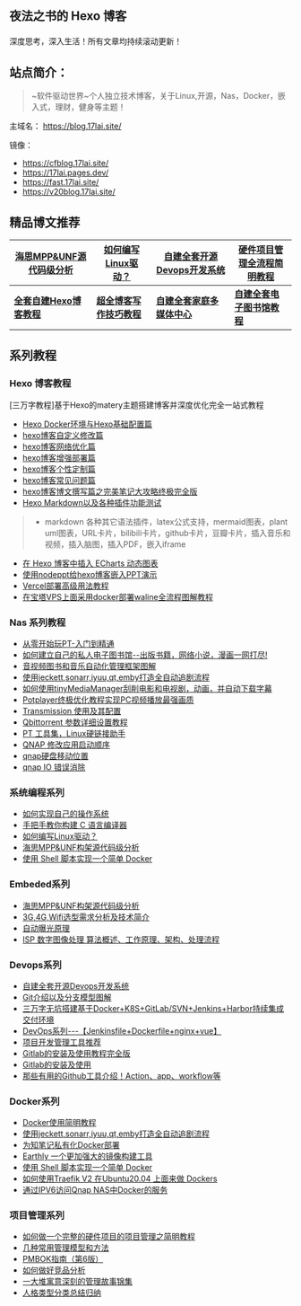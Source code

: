 ## 夜法之书的 Hexo 博客


<p style="text-align:center;color:#13a768;font-size:1.5em;font-weight: bold;">

深度思考，深入生活！所有文章均持续滚动更新！

</p>



## 站点简介：

> ~软件驱动世界~个人独立技术博客，关于Linux,开源，Nas，Docker，嵌入式，理财，健身等主题！

主域名： https://blog.17lai.site/

镜像：

- https://cfblog.17lai.site/
- https://17lai.pages.dev/
- https://fast.17lai.site/
- https://v20blog.17lai.site/



## 精品博文推荐

| [海思MPP&UNF源代码级分析](https://blog.17lai.site/posts/13894dce/) | [如何编写Linux驱动？](https://blog.17lai.site/posts/ed364362/) | [**自建全套开源Devops开发系统**](https://blog.17lai.site/posts/ab63eb8f/) | [**硬件项目管理全流程简明教程**](https://blog.17lai.site/posts/d8b1e381/) |
| ------------------------------------------------------------ | ------------------------------------------------------------ | ------------------------------------------------------------ | ------------------------------------------------------------ |
| [**全套自建Hexo博客教程**](https://blog.17lai.site/posts/40300608/) | [**超全博客写作技巧教程**](https://blog.17lai.site/posts/253706ff/) | [**自建全套家庭多媒体中心**](https://blog.17lai.site/posts/9912bd5d/) | [**自建全套电子图书馆教程**](https://blog.17lai.site/posts/dc1c8194/) |



## 系列教程

### Hexo 博客教程

[三万字教程]基于Hexo的matery主题搭建博客并深度优化完全一站式教程

- [Hexo Docker环境与Hexo基础配置篇](https://blog.17lai.site/posts/40300608/)
- [hexo博客自定义修改篇](https://blog.17lai.site/posts/4d8a0b22/)
- [hexo博客网络优化篇](https://blog.17lai.site/posts/9b056c86/)
- [hexo博客增强部署篇](https://blog.17lai.site/posts/5311b619/)
- [hexo博客个性定制篇](https://blog.17lai.site/posts/4a2050e2/)
- [hexo博客常见问题篇](https://blog.17lai.site/posts/84b4059a/)
- [hexo博客博文撰写篇之完美笔记大攻略终极完全版](https://blog.17lai.site/posts/253706ff/)
- [Hexo Markdown以及各种插件功能测试](https://blog.17lai.site/posts/cf0f47fd/)

> - markdown 各种其它语法插件，latex公式支持，mermaid图表，plant uml图表，URL卡片，bilibili卡片，github卡片，豆瓣卡片，插入音乐和视频，插入脑图，插入PDF，嵌入iframe

- [在 Hexo 博客中插入 ECharts 动态图表](https://blog.17lai.site/posts/217ccdc1/)
- [使用nodeppt给hexo博客嵌入PPT演示](https://blog.17lai.site/posts/546887ac/)
- [Vercel部署高级用法教程](https://blog.17lai.site/posts/e922fac8/)
- [在宝塔VPS上面采用docker部署waline全流程图解教程](https://blog.17lai.site/posts/8f9792ab/)



### Nas 系列教程

- [从零开始玩PT-入门到精通](https://blog.17lai.site/posts/9806d7f1/)
- [如何建立自己的私人电子图书馆--出版书籍，网络小说，漫画一网打尽!](https://blog.17lai.site/posts/dc1c8194/)
- [音视频图书和音乐自动化管理框架图解](https://blog.17lai.site/posts/db7bf49b/)
- [使用jeckett,sonarr,iyuu,qt,emby打造全自动追剧流程](https://blog.17lai.site/posts/9912bd5d/)
- [如何使用tinyMediaManager刮削电影和电视剧，动画，并自动下载字幕](https://blog.17lai.site/posts/e6d40157/)
- [Potplayer终极优化教程实现PC视频播放最强画质](https://blog.17lai.site/posts/2f8fb473/)
- [Transmission 使用及其配置](https://blog.17lai.site/posts/8f76d9dd/)
- [Qbittorrent 参数详细设置教程](https://blog.17lai.site/posts/f6b32521/)
- [PT 工具集，Linux硬链接助手](https://blog.17lai.site/posts/bb600b4b/)
- [QNAP 修改应用启动顺序](https://blog.17lai.site/posts/77da2f80/)
- [qnap硬盘移动位置](https://blog.17lai.site/posts/10fee780/)
- [qnap IO 错误消除](https://blog.17lai.site/posts/5b1993ac/)

### **系统编程系列** 

- [如何实现自己的操作系统](https://blog.17lai.site/posts/ffcce55d/)
- [手把手教你构建 C 语言编译器](https://blog.17lai.site/posts/32570315/)
- [如何编写Linux驱动？](https://blog.17lai.site/posts/ed364362/)
- [海思MPP&UNF构架源代码级分析](https://blog.17lai.site/posts/13894dce/)
- [使用 Shell 脚本实现一个简单 Docker](https://blog.17lai.site/posts/90e60aac/)

### **Embeded系列** 


- [海思MPP&UNF构架源代码级分析](https://blog.17lai.site/posts/13894dce/)
- [3G,4G,Wifi选型需求分析及技术简介](https://blog.17lai.site/posts/6b2ba137/)
- [自动曝光原理](https://blog.17lai.site/posts/509c7bd3/)
- [ISP 数字图像处理 算法概述、工作原理、架构、处理流程](https://blog.17lai.site/posts/798e6e62/)

### **Devops系列** 

- [自建全套开源Devops开发系统](https://blog.17lai.site/posts/ab63eb8f/)
- [Git介绍以及分支模型图解](https://blog.17lai.site/posts/d32a07a7/)
- [三万字无坑搭建基于Docker+K8S+GitLab/SVN+Jenkins+Harbor持续集成交付环境](https://blog.17lai.site/posts/39563241/)
- [DevOps系列---【Jenkinsfile+Dockerfile+nginx+vue】](https://blog.17lai.site/posts/3437994a/)
- [项目开发管理工具推荐](https://blog.17lai.site/posts/f4c3ad41/)
- [Gitlab的安装及使用教程完全版](https://blog.17lai.site/posts/acc13b70/)
- [Gitlab的安装及使用](https://blog.17lai.site/posts/d08eb7b/)
- [那些有用的Github工具介绍！Action、app、workflow等](https://blog.17lai.site/posts/78c3371/)

### **Docker系列** 

- [Docker使用简明教程](https://blog.17lai.site/posts/42b6a86d/)
- [使用jeckett,sonarr,iyuu,qt,emby打造全自动追剧流程](https://blog.17lai.site/posts/9912bd5d/)
- [为知笔记私有化Docker部署](https://blog.17lai.site/posts/1802a8a7/)
- [Earthly 一个更加强大的镜像构建工具](https://blog.17lai.site/posts/593cc323/)
- [使用 Shell 脚本实现一个简单 Docker](https://blog.17lai.site/posts/90e60aac/)
- [如何使用Traefik V2 在Ubuntu20.04 上面来做 Dockers](https://blog.17lai.site/posts/465d2738/) 
- [通过IPV6访问Qnap NAS中Docker的服务](https://blog.17lai.site/posts/462f1e5c/)

### **项目管理系列** 

- [如何做一个完整的硬件项目的项目管理之简明教程](https://blog.17lai.site/posts/d8b1e381/)
- [几种常用管理模型和方法](https://blog.17lai.site/posts/ca630feb/)
- [PMBOK指南（第6版）](https://blog.17lai.site/posts/ac0df556/)
- [如何做好竞品分析](https://blog.17lai.site/posts/99be6dfb/)
- [一大堆寓意深刻的管理故事锦集](https://blog.17lai.site/posts/a6477052/)
- [人格类型分类总结归纳](https://blog.17lai.site/posts/ec34b111/) 
